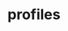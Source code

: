 ---
layout: profiles
permalink: /profiles/
title: profiles
description: 
nav: false
nav_order: 6

profiles:
  # if you want to include more than one profile, just replicate the following block
  # and create one content file for each profile inside _pages/
  - align: left
    image: 
    content: about_einstein.md
    image_circular: false # crops the image to make it circular
    more_info: >

  - align: left
    image: 
    content: about_einstein.md
    image_circular: false # crops the image to make it circular
    more_info: >
      
---